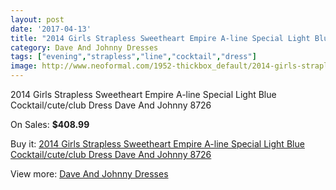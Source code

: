 ```yaml
---
layout: post
date: '2017-04-13'
title: "2014 Girls Strapless Sweetheart Empire A-line Special Light Blue Cocktail/cute/club Dress Dave And Johnny 8726"
category: Dave And Johnny Dresses
tags: ["evening","strapless","line","cocktail","dress"]
image: http://www.neoformal.com/1952-thickbox_default/2014-girls-strapless-sweetheart-empire-a-line-special-light-blue-cocktail-cute-club-dress-dave-and-johnny-8726.jpg
---
```

2014 Girls Strapless Sweetheart Empire A-line Special Light Blue Cocktail/cute/club Dress Dave And Johnny 8726

On Sales: **$408.99**
<a href="https://www.neoformal.com/en/dave-and-johnny-dresses/709-2014-girls-strapless-sweetheart-empire-a-line-special-light-blue-cocktail-cute-club-dress-dave-and-johnny-8726.html"><amp-img layout="responsive" width="600" height="600" src="//www.neoformal.com/1952-thickbox_default/2014-girls-strapless-sweetheart-empire-a-line-special-light-blue-cocktail-cute-club-dress-dave-and-johnny-8726.jpg" alt="2014 Girls Strapless Sweetheart Empire A-line Special Light Blue Cocktail/cute/club Dress Dave And Johnny 8726 0" /></a>
<a href="https://www.neoformal.com/en/dave-and-johnny-dresses/709-2014-girls-strapless-sweetheart-empire-a-line-special-light-blue-cocktail-cute-club-dress-dave-and-johnny-8726.html"><amp-img layout="responsive" width="600" height="600" src="//www.neoformal.com/1953-thickbox_default/2014-girls-strapless-sweetheart-empire-a-line-special-light-blue-cocktail-cute-club-dress-dave-and-johnny-8726.jpg" alt="2014 Girls Strapless Sweetheart Empire A-line Special Light Blue Cocktail/cute/club Dress Dave And Johnny 8726 1" /></a>

Buy it: [2014 Girls Strapless Sweetheart Empire A-line Special Light Blue Cocktail/cute/club Dress Dave And Johnny 8726](https://www.neoformal.com/en/dave-and-johnny-dresses/709-2014-girls-strapless-sweetheart-empire-a-line-special-light-blue-cocktail-cute-club-dress-dave-and-johnny-8726.html "2014 Girls Strapless Sweetheart Empire A-line Special Light Blue Cocktail/cute/club Dress Dave And Johnny 8726")

View more: [Dave And Johnny Dresses](https://www.neoformal.com/en/9-dave-and-johnny-dresses "Dave And Johnny Dresses")